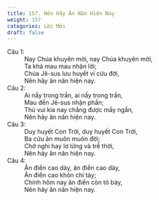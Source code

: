 ```yaml
---
title: 157. Nên Hãy Ăn Năn Hiện Nay
weight: 157
categories: Lời Mời
draft: false
---
```

<dl><dt>Câu 1:</dt><dd data-verse="1">Nay Chúa khuyên mời, nay Chúa khuyên mời, <br/>Ta khá mau mau nhận lời; <br/>Chúa Jê-sus lưu huyết vì cứu đời, <br/>Nên hãy ăn năn hiện nay. </dd><dt>Câu 2:</dt><dd data-verse="2">Ai nấy trong trần, ai nấy trong trần, <br/>Mau đến Jê-sus nhận phần; <br/>Thú vui kia nay chẳng được mấy ngần, <br/>Nên hãy ăn năn hiện nay. </dd><dt>Câu 3:</dt><dd data-verse="3">Duy huyết Con Trời, duy huyết Con Trời, <br/>Ba cứu ân muôn muôn đời; <br/>Chớ nghi hay lơ lửng và trễ thời, <br/>Nên hãy ăn năn hiện nay. </dd><dt>Câu 4:</dt><dd data-verse="4">Ân điển cao dày, ân điển cao dày, <br/>Ân điển cao khôn chi tày; <br/>Chính hôm nay ân điển còn tỏ bày, <br/>Nên hãy ăn năn hiện nay. </dd></dl>